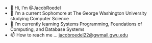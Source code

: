 - 👋 Hi, I’m @JacobRoedel
- 👀 I’m a current Sophomore at The George Washington University studying Computer Science 
- 🌱 I’m currently learning Systems Programming, Foundations of Computing, and Database Systems
- 📫 How to reach me ... jacobroedel22@gwmail.gwu.edu

<!---
JacobRoedel/JacobRoedel is a ✨ special ✨ repository because its `README.md` (this file) appears on your GitHub profile.
You can click the Preview link to take a look at your changes.
--->
